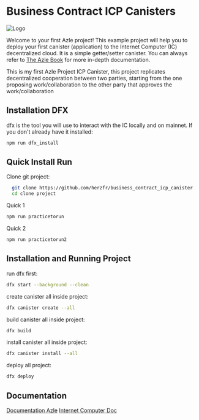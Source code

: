 # Business Contract ICP Canisters

![Logo](https://internetcomputer.org/img/IC_logo_horizontal.svg)

Welcome to your first Azle project! This example project will help you to deploy your first canister (application) to the Internet Computer (IC) decentralized cloud. It is a simple getter/setter canister. You can always refer to [The Azle Book](https://demergent-labs.github.io/azle/) for more in-depth documentation.

This is my first Azle Project ICP Canister, this project replicates decentralized cooperation between two parties, starting from the one proposing work/collaboration to the other party that approves the work/collaboration

## Installation DFX

dfx is the tool you will use to interact with the IC locally and on mainnet. If you don't already have it installed:
```bash
npm run dfx_install
```

## Quick Install Run

Clone git project:
```bash
  git clone https://github.com/herzfr/business_contract_icp_canister
  cd clone project
```

Quick 1
```bash
npm run practicetorun
```
Quick 2
```bash
npm run practicetorun2
```


## Installation and Running Project
run dfx first:
```bash
dfx start --background --clean
```

create canister all inside project:
```bash
dfx canister create --all
```

build canister all inside project:
```bash
dfx build
```

install canister all inside project:
```bash
dfx canister install --all
```

deploy all project:
```bash
dfx deploy
```

## Documentation
[Documentation Azle](https://demergent-labs.github.io/azle/)
[Internet Computer Doc](https://internetcomputer.org/docs/current/home)
